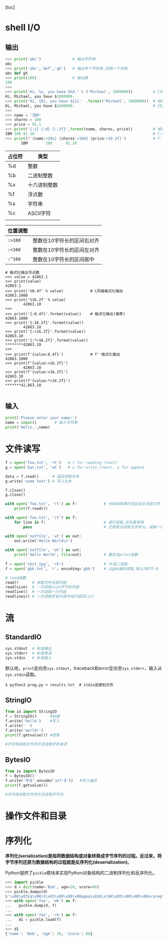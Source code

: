 [toc]

# shell I/O

## 输出

```python
>>> print('abc')              # 输出字符串
abc
>>> print('abc','def','gh')   # 输出多个字符串,间隔一个空格
abc def gh
>>> print(100)                # 输出数
100
>>>
>>> print('Hi, %s, you have $%d.' % ('Michael', 1000000))         # C风格格式化输出
Hi, Michael, you have $1000000.
>>> print('Hi, {0}, you have ${1}.' .format('Michael', 1000000))  # 格式化输出(推荐)
Hi, Michael, you have $1000000.                                   # {0} 对应第0个参数,自动识别类型
>>>
>>> name = 'IBM'
>>> shares = 100
>>> price = 91.1
>>> print('{:s} {:d} {:.2f}'.format(name, shares, price))         # 格式化输出
IBM 100 91.10                                                     # {:s} 对应一个%s参数
>>> print(f'{name:>10s} {shares:>10d} {price:>10.2f}')            # f''格式化输出
       IBM        100      91.10
```

| 占位符 | 类型         |
| ------ | ------------ |
| %d     | 整数         |
| %b     | 二进制整数   |
| %x     | 十六进制整数 |
| %f     | 浮点数       |
| %s     | 字符串       |
| %c     | ASCII字符    |
|        |              |

| 位置调整 |                            |
| -------- | -------------------------- |
| `:>10d`  | 整数在10字符长的区间右对齐 |
| `:<10d`  | 整数在10字符长的区间左对齐 |
| `:^10d`  | 整数在10字符长的区间居中   |

```shell
# 格式化输出浮点数
>>> value = 42863.1
>>> print(value)
42863.1
>>> print('%0.4f' % value)            # C风格格式化输出
42863.1000
>>> print('%16.2f' % value)
        42863.10
>>>        
>>> print('{:0.4f}'.format(value))    # 格式化输出(推荐)
42863.1000
>>> print('{:16.2f}'.format(value))
        42863.10
>>> print('{:<16.2f}'.format(value))
42863.10        
>>> print('{:*>16.2f}'.format(value))
********42863.10
>>>
>>> print(f'{value:0.4f}')            # f''格式化输出
42863.1000
>>> print(f'{value:>16.2f}')
        42863.10
>>> print(f'{value:<16.2f}')
42863.10
>>> print(f'{value:*>16.2f}')
*******42,863.10


```







## 输入

```python
print('Please enter your name:')
name = input()	      # 输入字符串
print('Hello,',name)

```





# 文件读写

```python
f = open('foo.txt', 'rt')	# r for reading (text)
g = open('bar.txt', 'wt')	# w for write (text), a for append

data = f.read()		 # 返回读取文本
g.write('some text') # 写入文本

f.close()
g.close()

with open('foo.txt', 'rt') as f:	        # 代码块结束时将自动关闭该文件
    print(f.read())

with open('foo.txt', 'rt') as f:
    for line in f:                          # 逐行读取,实际更常用
        pass                                # 尤其是当读取文件较大，或每一行都需要单独处理时

with open('outfile', 'wt') as out:
    out.write('Hello World\n')    
    
with open('outfile', 'wt') as out:
    print('Hello World', file=out)          # 重定向print函数
    
f = open('test.jpg', 'rb')	                # rb读二进制
f = open('gbk.txt', 'r', encoding='gbk')	# 以gbk编码读取,默认为UTF-8
```

```python
# read函数
read()		# 读取文件全部内容
read(size)	# 一次读取size字节的内容
readline()	# 一次读取一行内容
readlines()	# 一次读取所有内容并按行返回list
```





# 流

## StandardIO

```python
sys.stdout  # 标准输出
sys.stderr  # 标准错误
sys.stdin   # 标准输入
```

默认地，`print`定向至`sys.stdout`，traceback和error定向至`sys.stderr`，输入从`sys.stdin`读取。

```shell
$ python3 prog.py > results.txt  # stdio连接到文件
```



## StringIO

```python
from io import StringIO
f = StringIO()		#创建
f.write('hello')	#写入
f.write(' ')
f.write('world!')
print(f.getvalue())	#获取

#亦可用读取文件的方式读取字符串流
```



## BytesIO

```python
from io import BytesIO
f = BytesIO()
f.write('中文'.encode('utf-8'))	#传入编码
print(f.getvalue())

#亦可用读取文件的方式读取字节流
```





# 操作文件和目录





# 序列化

**序列化(serialization)**是指将数据结构或对象转换成字节序列的过程。反过来，将字节序列还原为数据结构的过程就是**反序列化(deserialization)**。

Python提供了`pickle`模块来实现Python对象结构的二进制序列化和反序列化。

```python
>>> import pickle
>>> d = dict(name='Bob', age=20, score=88)
>>> pickle.dumps(d)
b'\x80\x03}q\x00(X\x03\x00\x00\x00ageq\x01K\x14X\x05\x00\x00\x00scoreq\x02KXX\x04\x00\x00\x00nameq\x03X\x03\x00\x00\x00Bobq\x04u.'
>>> with open('foo', 'wb') as f:
...   pickle.dump(d, f)
... 
>>> with open('foo', 'rb') as f:
...   d1 = pickle.load(f)
... 
>>> d1
{'name': 'Bob', 'age': 20, 'score': 88}
```
